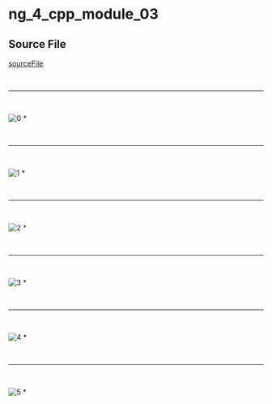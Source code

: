 # ng_4_cpp_module_03
## Source File
[sourceFile](./ng_4_cpp_module_03/src/ng_4_cpp_module_03)

<br/>

- - -

<br/>

![0](./images/ng_4_cpp_module_03-1.png)
* 

<br/>

- - -

<br/>

![1](./images/ng_4_cpp_module_03-2.png)
* 

<br/>

- - -

<br/>

![2](./images/ng_4_cpp_module_03-3.png)
* 

<br/>

- - -

<br/>

![3](./images/ng_4_cpp_module_03-4.png)
* 

<br/>

- - -

<br/>

![4](./images/ng_4_cpp_module_03-5.png)
* 

<br/>

- - -

<br/>

![5](./images/ng_4_cpp_module_03-6.png)
* 

<br/>

